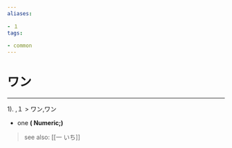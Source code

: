 ```yaml
---
aliases:
    
- １
tags:
    
- common
---
```


# ワン
---
1).
,１ > ワン,ワン

- one
**( Numeric;)**
> see also:  [[一 いち]]
            